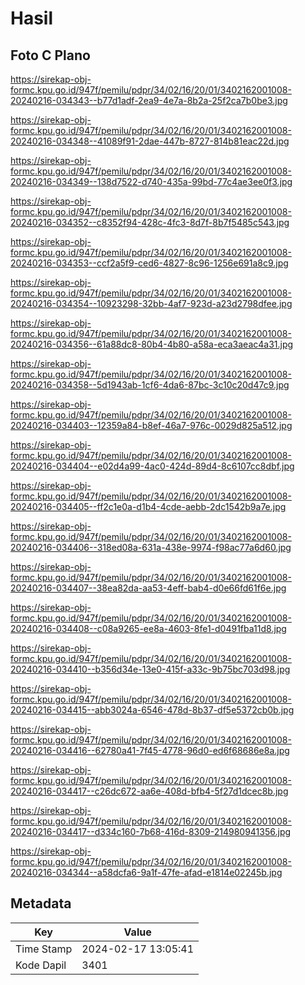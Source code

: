 # Hasil

## Foto C Plano

https://sirekap-obj-formc.kpu.go.id/947f/pemilu/pdpr/34/02/16/20/01/3402162001008-20240216-034343--b77d1adf-2ea9-4e7a-8b2a-25f2ca7b0be3.jpg

https://sirekap-obj-formc.kpu.go.id/947f/pemilu/pdpr/34/02/16/20/01/3402162001008-20240216-034348--41089f91-2dae-447b-8727-814b81eac22d.jpg

https://sirekap-obj-formc.kpu.go.id/947f/pemilu/pdpr/34/02/16/20/01/3402162001008-20240216-034349--138d7522-d740-435a-99bd-77c4ae3ee0f3.jpg

https://sirekap-obj-formc.kpu.go.id/947f/pemilu/pdpr/34/02/16/20/01/3402162001008-20240216-034352--c8352f94-428c-4fc3-8d7f-8b7f5485c543.jpg

https://sirekap-obj-formc.kpu.go.id/947f/pemilu/pdpr/34/02/16/20/01/3402162001008-20240216-034353--ccf2a5f9-ced6-4827-8c96-1256e691a8c9.jpg

https://sirekap-obj-formc.kpu.go.id/947f/pemilu/pdpr/34/02/16/20/01/3402162001008-20240216-034354--10923298-32bb-4af7-923d-a23d2798dfee.jpg

https://sirekap-obj-formc.kpu.go.id/947f/pemilu/pdpr/34/02/16/20/01/3402162001008-20240216-034356--61a88dc8-80b4-4b80-a58a-eca3aeac4a31.jpg

https://sirekap-obj-formc.kpu.go.id/947f/pemilu/pdpr/34/02/16/20/01/3402162001008-20240216-034358--5d1943ab-1cf6-4da6-87bc-3c10c20d47c9.jpg

https://sirekap-obj-formc.kpu.go.id/947f/pemilu/pdpr/34/02/16/20/01/3402162001008-20240216-034403--12359a84-b8ef-46a7-976c-0029d825a512.jpg

https://sirekap-obj-formc.kpu.go.id/947f/pemilu/pdpr/34/02/16/20/01/3402162001008-20240216-034404--e02d4a99-4ac0-424d-89d4-8c6107cc8dbf.jpg

https://sirekap-obj-formc.kpu.go.id/947f/pemilu/pdpr/34/02/16/20/01/3402162001008-20240216-034405--ff2c1e0a-d1b4-4cde-aebb-2dc1542b9a7e.jpg

https://sirekap-obj-formc.kpu.go.id/947f/pemilu/pdpr/34/02/16/20/01/3402162001008-20240216-034406--318ed08a-631a-438e-9974-f98ac77a6d60.jpg

https://sirekap-obj-formc.kpu.go.id/947f/pemilu/pdpr/34/02/16/20/01/3402162001008-20240216-034407--38ea82da-aa53-4eff-bab4-d0e66fd61f6e.jpg

https://sirekap-obj-formc.kpu.go.id/947f/pemilu/pdpr/34/02/16/20/01/3402162001008-20240216-034408--c08a9265-ee8a-4603-8fe1-d0491fba11d8.jpg

https://sirekap-obj-formc.kpu.go.id/947f/pemilu/pdpr/34/02/16/20/01/3402162001008-20240216-034410--b356d34e-13e0-415f-a33c-9b75bc703d98.jpg

https://sirekap-obj-formc.kpu.go.id/947f/pemilu/pdpr/34/02/16/20/01/3402162001008-20240216-034415--abb3024a-6546-478d-8b37-df5e5372cb0b.jpg

https://sirekap-obj-formc.kpu.go.id/947f/pemilu/pdpr/34/02/16/20/01/3402162001008-20240216-034416--62780a41-7f45-4778-96d0-ed6f68686e8a.jpg

https://sirekap-obj-formc.kpu.go.id/947f/pemilu/pdpr/34/02/16/20/01/3402162001008-20240216-034417--c26dc672-aa6e-408d-bfb4-5f27d1dcec8b.jpg

https://sirekap-obj-formc.kpu.go.id/947f/pemilu/pdpr/34/02/16/20/01/3402162001008-20240216-034417--d334c160-7b68-416d-8309-214980941356.jpg

https://sirekap-obj-formc.kpu.go.id/947f/pemilu/pdpr/34/02/16/20/01/3402162001008-20240216-034344--a58dcfa6-9a1f-47fe-afad-e1814e02245b.jpg


## Metadata

| Key        | Value               |
| ---------- | ------------------- |
| Time Stamp | 2024-02-17 13:05:41 |
| Kode Dapil | 3401                |



